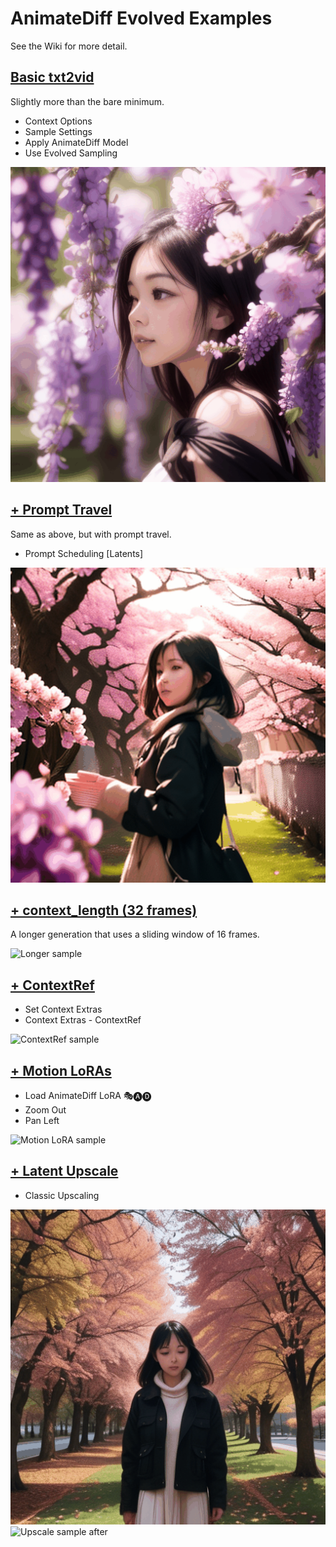 # AnimateDiff Evolved Examples

See the Wiki for more detail.

## [Basic txt2vid](./workflows/ade_basic.png)

Slightly more than the bare minimum.

- Context Options
- Sample Settings
- Apply AnimateDiff Model
- Use Evolved Sampling

![Basic sample](./samples/basic_00001.gif)

## [+ Prompt Travel](./workflows/ade_prompt_travel.png)

Same as above, but with prompt travel.

- Prompt Scheduling [Latents]

![Prompt travel sample](./samples/prompt_travel_00001.gif)

## [+ context_length (32 frames)](./workflows/ade_longer.png)

A longer generation that uses a sliding window of 16 frames.

![Longer sample](./samples/longer_00001.gif)

## [+ ContextRef](./workflows/ade_contextref.png)

- Set Context Extras
- Context Extras - ContextRef

![ContextRef sample](./samples/contextref_00001.gif)

## [+ Motion LoRAs](./workflows/ade_motion_loras.png)

- Load AnimateDiff LoRA 🎭🅐🅓
- Zoom Out
- Pan Left

![Motion LoRA sample](./samples/motionlora_00001.gif)

## [+ Latent Upscale](./workflows/ade_upscale_1.png)

- Classic Upscaling
  
![Upscale sample before](./samples/upscale_base_00001.gif) ![Upscale sample after](./samples/upscale_up_00001.gif)